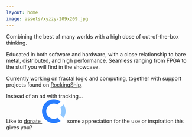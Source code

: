 ```yaml
---
layout: home
image: assets/xyzzy-209x209.jpg
---
```


Combining the best of many worlds with a high dose of out-of-the-box thinking.

Educated in both software and hardware, with a close relationship to bare metal, distributed, and high performance. Seamless ranging from FPGA to the stuff you will find in the showcase.

Currently working on fractal logic and computing, together with support projects found on [RockingShip](https://RockingShip.github.io).

Instead of an ad with tracking...  
Like to [donate ![opencollective](assets/opencollective-icon.svg)](https://opencollective.com/xyzzy1) some appreciation for the use or inspiration this gives you?
